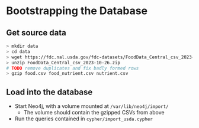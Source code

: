 # Bootstrapping the Database

## Get source data

```bash
> mkdir data
> cd data
> wget https://fdc.nal.usda.gov/fdc-datasets/FoodData_Central_csv_2023-10-26.zip
> unzip FoodData_Central_csv_2023-10-26.zip
# TODO remove duplicates and fix badly formed rows
> gzip food.csv food_nutrient.csv nutrient.csv
```

## Load into the database

* Start Neo4j, with a volume mounted at `/var/lib/neo4j/import/`
  * The volume should contain the gzipped CSVs from above
* Run the queries contained in `cypher/import_usda.cypher`
